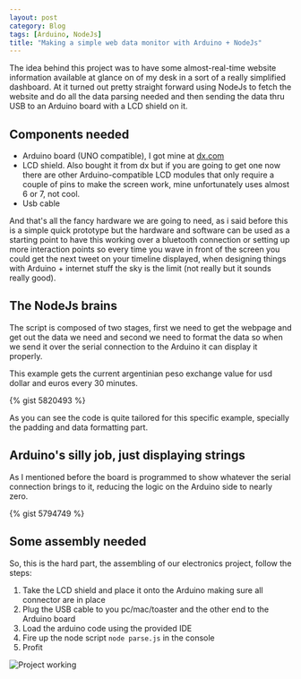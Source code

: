 ```yaml
---
layout: post
category: Blog
tags: [Arduino, NodeJs]
title: "Making a simple web data monitor with Arduino + NodeJs"
---
```

The idea behind this project was to have some almost-real-time website information available at glance on of my desk in a sort of a really simplified dashboard. At it turned out pretty straight forward using NodeJs to fetch the website and do all the data parsing needed and then sending the data thru USB to an Arduino board with a LCD shield on it.

## Components needed

* Arduino board (UNO compatible), I got mine at [dx.com](http://dx.com)
* LCD shield. Also bought it from dx but if you are going to get one now there are other Arduino-compatible LCD modules that only require a couple of pins to make the screen work, mine unfortunately uses almost 6 or 7, not cool.
* Usb cable

And that's all the fancy hardware we are going to need, as i said before this is a simple quick prototype but the hardware and software can be used as a starting point to have this working over a bluetooth connection or setting up more interaction points so every time you wave in front of the screen you could get the next tweet on your timeline displayed, when designing things with Arduino + internet stuff the sky is the limit (not really but it sounds really good).


## The NodeJs brains

The script is composed of two stages, first we need to get the webpage and get out the data we need and second we need to format the data so when we send it over the serial connection to the Arduino it can display it properly.

This example gets the current argentinian peso exchange value for usd dollar and euros every 30 minutes.

<div class="highlight">
<div class="code">
{% gist 5820493 %}
</div>
</div>

As you can see the code is quite tailored for this specific example, specially the padding and data formatting part.

## Arduino's silly job, just displaying strings

As I mentioned before the board is programmed to show whatever the serial connection brings to it, reducing the logic on the Arduino side to nearly zero.


<div class="highlight">
<div class="code">
{% gist 5794749 %}
</div>
</div>

## Some assembly needed

So, this is the hard part, the assembling of our electronics project, follow the steps:

1. Take the LCD shield and place it onto the Arduino making sure all connector are in place
2. Plug the USB cable to you pc/mac/toaster and the other end to the Arduino board
3. Load the arduino code using the provided IDE
4. Fire up the node script `node parse.js` in the console
5. Profit

![Project working](http://f.cl.ly/items/463c3f393s401m1Z3d04/arduino-nodejs-webpage-parser.jpg "Project completed")
